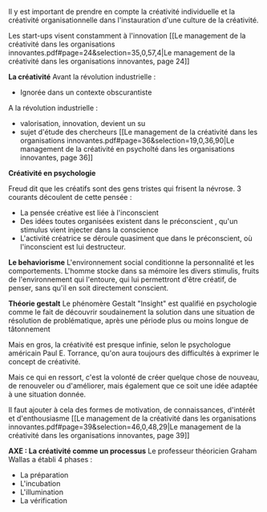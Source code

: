 
Il y est important de prendre en compte la créativité individuelle et la créativité organisationnelle dans l'instauration d'une culture de la créativité. 

Les start-ups visent constamment à l'innovation 
[[Le management de la créativité dans les organisations innovantes.pdf#page=24&selection=35,0,57,4|Le management de la créativité dans les organisations innovantes, page 24]]

**La créativité**
Avant la révolution industrielle : 
- Ignorée dans un contexte obscurantiste 

A la révolution industrielle : 
- valorisation, innovation, devient un su
- sujet d'étude des chercheurs
[[Le management de la créativité dans les organisations innovantes.pdf#page=36&selection=19,0,36,90|Le management de la créativité en psycholté dans les organisations innovantes, page 36]]

**Créativité en psychologie**

Freud dit que les créatifs sont des gens tristes qui frisent la névrose. 
3 courants découlent de cette pensée : 
- La pensée créative est liée à l'inconscient 
- Des idées toutes organisées existent dans le préconscient , qu'un stimulus vient injecter dans la conscience
- L'activité créatrice se déroule quasiment que dans le préconscient, où l'inconscient est lui destructeur. 


**Le behaviorisme**
L'environnement social conditionne la personnalité et les comportements. L'homme stocke dans sa mémoire les divers stimulis, fruits de l'environnement qui l'entoure, qui lui permettront d'être créatif, de penser, sans qu'il en soit directement conscient. 

**Théorie gestalt**
Le phénomère Gestalt "Insight" est qualifié en psychologie comme le fait de découvrir soudainement la solution dans une situation de résolution de problématique, après une période plus ou moins longue de tâtonnement


Mais en gros, la créativité est presque infinie, selon le psychologue américain Paul E. Torrance, qu'on aura toujours des difficultés à exprimer le concept de créativité. 

Mais ce qui en ressort, c'est la volonté de créer quelque chose de nouveau, de renouveler ou d'améliorer, mais également que ce soit une idée adaptée à une situation donnée. 

Il faut ajouter à cela des formes de motivation, de connaissances, d'intérêt et d'enthousiasme
[[Le management de la créativité dans les organisations innovantes.pdf#page=39&selection=46,0,48,29|Le management de la créativité dans les organisations innovantes, page 39]]


**AXE : La créativité comme un processus**
Le professeur théoricien Graham Wallas a établi 4 phases : 
- La préparation
- L'incubation
- L'illumination
- La vérification